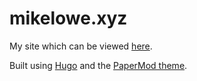 # mikelowe.xyz

My site which can be viewed [here](https://mikelowe.xyz/).

Built using [Hugo](https://gohugo.io/) and the [PaperMod theme](https://github.com/adityatelange/hugo-PaperMod).
